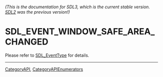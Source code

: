 ###### (This is the documentation for SDL3, which is the current stable version. [SDL2](https://wiki.libsdl.org/SDL2/) was the previous version!)
# SDL_EVENT_WINDOW_SAFE_AREA_CHANGED

Please refer to [SDL_EventType](SDL_EventType) for details.

----
[CategoryAPI](CategoryAPI), [CategoryAPIEnumerators](CategoryAPIEnumerators)

